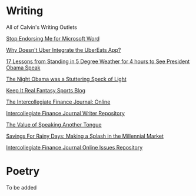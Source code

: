 # Writing
All of Calvin's Writing Outlets


[Stop Endorsing Me for Microsoft Word](https://medium.com/@calc_55314/stop-endorsing-me-for-microsoft-word-5caf7cd462fb#.zgkeyucbe)

[Why Doesn't Uber Integrate the UberEats App?](https://medium.com/@calc_55314/why-doesnt-uber-integrate-the-ubereats-app-727eb5efc7d6#.gbtk9sr9m)


[17 Lessons from Standing in 5 Degree Weather for 4 hours to See President Obama Speak](https://medium.com/@calc_55314/17-lessons-from-standing-in-5-degree-weather-for-4-hours-to-see-president-obama-speak-86062f1787c7#.y6z27ak1a)

[The Night Obama was a Stuttering Speck of Light](https://medium.com/@calc_55314/the-night-obama-was-a-stuttering-speck-of-light-304e5c1b76b3#.6qtg0qgak)

[Keep It Real Fantasy Sports Blog](https://www.sportsblog.com/keepitrealfantasysports/)

[The Intercollegiate Finance Journal: Online](http://www.the-ifj.com/)

[Intercollegiate Finance Journal Writer Repository](http://www.the-ifj.com/author/calvinc/)

[The Value of Speaking Another Tongue](http://www.the-ifj.com/2016/05/01/the-value-of-speaking-another-tongue-how-much-is-learning-a-language-worth/)

[Savings For Rainy Days: Making a Splash in the Millennial Market](http://www.the-ifj.com/2016/05/01/savings-for-rainy-days-making-a-splash-in-the-millennial-market/)


[Intercollegiate Finance Journal Online Issues Repository](https://issuu.com/alexdrechsler)

# Poetry

To be added

